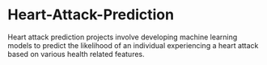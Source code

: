 # Heart-Attack-Prediction
Heart attack prediction projects involve developing machine learning models to predict the likelihood of an individual experiencing a heart attack based on various health related features.
